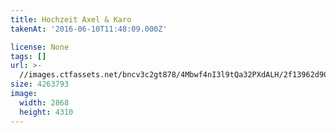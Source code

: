 ```yaml
---
title: Hochzeit Axel & Karo
takenAt: '2016-06-10T11:48:09.000Z'

license: None
tags: []
url: >-
  //images.ctfassets.net/bncv3c2gt878/4Mbwf4nI3l9tQa32PXdALH/2f13962d901099633a55f62b648cdd4d/hochzeit-axel--karo_27562695313_o
size: 4263793
image:
  width: 2868
  height: 4310
---
```

